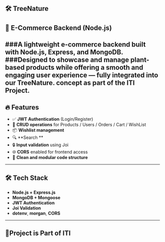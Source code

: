 ## 🛠️ TreeNature

## 🛒 E-Commerce Backend (Node.js)

###A lightweight e-commerce backend built with **Node.js**, **Express**, and **MongoDB**.  
###Designed to showcase and manage plant-based products while offering a smooth and engaging user experience — fully integrated into our TreeNature. concept as part of the ITI Project.
---

## 🔥 Features

- ✅ **JWT Authentication** (Login/Register)
- 🧾 **CRUD operations** for Products / Users / Orders / Cart / WishList
- 📦 **Wishlist management**
- 🔍 **Search **
- 🔒 **Input validation** using Joi
- 🌐 **CORS** enabled for frontend access
- 📜 **Clean and modular code structure**
---

## 🛠️ Tech Stack

- **Node.js + Express.js**
- **MongoDB + Mongoose**
- **JWT Authentication**
- **Joi Validation**
- **dotenv**, **morgan**, **CORS**

---

## 🔗Project is Part of ITI 

